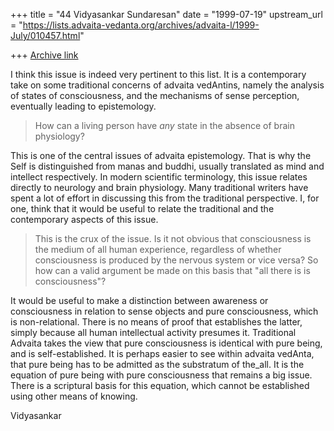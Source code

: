 +++
title = "44 Vidyasankar Sundaresan"
date = "1999-07-19"
upstream_url = "https://lists.advaita-vedanta.org/archives/advaita-l/1999-July/010457.html"

+++
[Archive link](https://lists.advaita-vedanta.org/archives/advaita-l/1999-July/010457.html)

I think this issue is indeed very pertinent to this list. It is a
contemporary take on some traditional concerns of advaita vedAntins, namely
the analysis of states of consciousness, and the mechanisms of sense
perception, eventually leading to epistemology.

>How can a living person have _any_ state in the absence of brain
physiology?

This is one of the central issues of advaita epistemology. That is why the
Self is distinguished from manas and buddhi, usually translated as mind and
intellect respectively. In modern scientific terminology, this issue relates
directly to neurology and brain physiology. Many traditional writers have
spent a lot of effort in discussing this from the traditional perspective.
I, for one, think that it would be useful to relate the traditional and the
contemporary aspects of this issue.


>This is the crux of the issue. Is it not obvious that consciousness is the
>medium of all human experience, regardless of whether consciousness is
>produced by the nervous system or vice versa? So how can a valid argument
be
>made on this basis that "all there is is consciousness"?

It would be useful to make a distinction between awareness or consciousness
in relation to sense objects and pure consciousness, which is
non-relational. There is no means of proof that establishes the latter,
simply because all human intellectual activity presumes it. Traditional
Advaita takes the view that pure consciousness is identical with pure being,
and is self-established. It is perhaps easier to see within advaita vedAnta,
that pure being has to be admitted as the substratum of the_all. It is the
equation of pure being with pure consciousness that remains a big issue.
There is a scriptural basis for this equation, which cannot be established
using other means of knowing.

Vidyasankar

